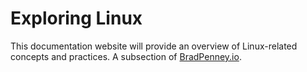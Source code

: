 # Exploring Linux

This documentation website will provide an overview of Linux-related concepts and practices.
A subsection of [BradPenney.io](https://bradpenney.io).

